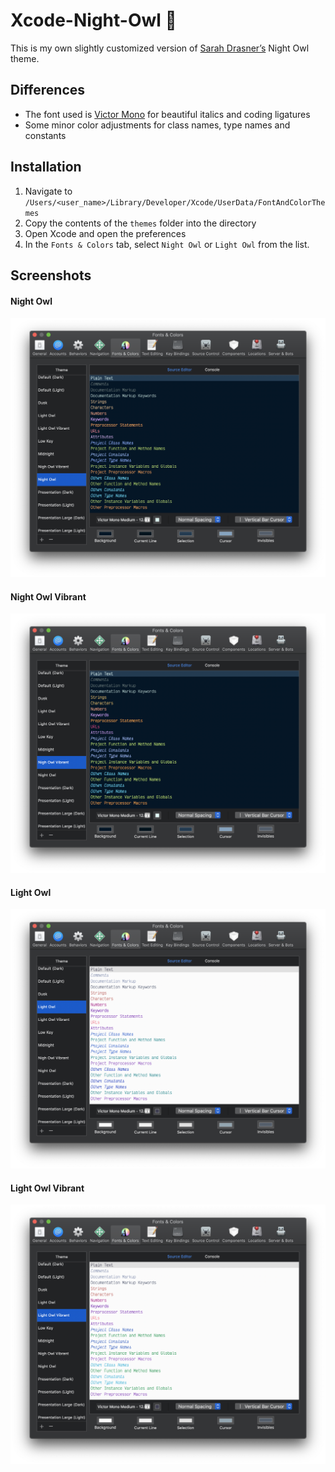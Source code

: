 # Xcode-Night-Owl 🦉

This is my own slightly customized version of [Sarah Drasner’s](https://github.com/sdras) Night Owl theme.

## Differences

- The font used is [Victor Mono](https://rubjo.github.io/victor-mono/) for beautiful italics and coding ligatures
- Some minor color adjustments for class names, type names and constants

## Installation

1. Navigate to `/Users/<user_name>/Library/Developer/Xcode/UserData/FontAndColorThemes`
2. Copy the contents of the `themes` folder into the directory
3. Open Xcode and open the preferences
4. In the `Fonts & Colors` tab, select `Night Owl` or `Light Owl` from the list.

## Screenshots

#### Night Owl

![Night Owl Demo](Sample_NightOwl.png)

#### Night Owl Vibrant

![Night Owl Vibrant Demo](Sample_NightOwlVibrant.png)

#### Light Owl

![Light Owl Demo](Sample_LightOwl.png)

#### Light Owl Vibrant

![Light Owl Vibrant Demo](Sample_LightOwlVibrant.png)
